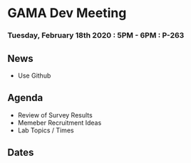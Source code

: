 # GAMA Dev Meeting
### Tuesday, February 18th 2020 : 5PM - 6PM : P-263

## News
 * Use Github

## Agenda
  * Review of Survey Results
  * Memeber Recruitment Ideas
  * Lab Topics / Times

## Dates
